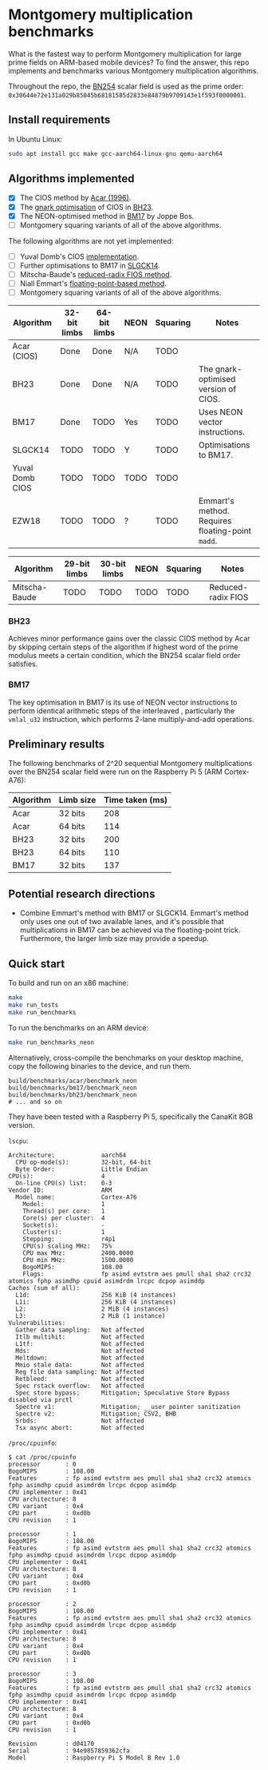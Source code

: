 # Montgomery multiplication benchmarks

What is the fastest way to perform Montgomery multiplication for large prime
fields on ARM-based mobile devices? To find the answer, this repo implements
and benchmarks various Montgomery multiplication algorithms.

Throughout the repo, the [BN254](https://hackmd.io/@jpw/bn254) scalar field is
used as the prime order:
`0x30644e72e131a029b85045b68181585d2833e84879b9709143e1f593f0000001`.

## Install requirements

In Ubuntu Linux:

```bash
sudo apt install gcc make gcc-aarch64-linux-gnu qemu-aarch64
```

## Algorithms implemented

- [x] The CIOS method by [Acar
  (1996)](https://www.microsoft.com/en-us/research/wp-content/uploads/1996/01/j37acmon.pdf).
- [x] The [gnark optimisation](https://hackmd.io/@gnark/modular_multiplication)
  of CIOS in
  [BH23](https://tches.iacr.org/index.php/TCHES/article/view/10972/10279).
- [x] The NEON-optimised method in [BM17](https://eprint.iacr.org/2017/1057.pdf) by Joppe Bos.
- [ ] Montgomery squaring variants of all of the above algorithms.

The following algorithms are not yet implemented:

- [ ] Yuval Domb's CIOS [implementation](https://github.com/ingonyama-zk/ingo_skyscraper/tree/main/src).
- [ ] Further optimisations to BM17 in [SLGCK14](https://eprint.iacr.org/2014/760.pdf).
- [ ] Mitscha-Baude's [reduced-radix FIOS method](https://github.com/mitschabaude/montgomery/blob/main/doc/zprize22.md#13-x-30-bit-multiplication).
- [ ] Niall Emmart's [floating-point-based method](https://ieeexplore.ieee.org/document/8464792/).
- [ ] Montgomery squaring variants of all of the above algorithms.

| Algorithm           | 32-bit limbs | 64-bit limbs | NEON | Squaring | Notes                                                 |
|-|-|-|-|-|-|
| Acar (CIOS)         | Done         | Done         | N/A  | TODO     |                                                       |
| BH23                | Done         | Done         | N/A  | TODO     | The gnark-optimised version of CIOS.                  |
| BM17                | Done         | TODO         | Yes  | TODO     | Uses NEON vector instructions.                        |
| SLGCK14             | TODO         | TODO         | Y    | TODO     | Optimisations to BM17.                                |
| Yuval Domb CIOS     | TODO         | TODO         | TODO | TODO     |                                                       |
| EZW18               | TODO         | TODO         | ?    | TODO     | Emmart's method. Requires floating-point `madd`.      |

| Algorithm           | 29-bit limbs | 30-bit limbs | NEON | Squaring | Notes                                                 |
|-|-|-|-|-|-|
| Mitscha-Baude       | TODO         | TODO         | TODO | TODO     | Reduced-radix FIOS                                    |

### BH23

Achieves minor performance gains over the classic CIOS method by Acar by
skipping certain steps of the algorithm if highest word of the prime modulus
meets a certain condition, which the BN254 scalar field order satisfies. 

### BM17

The key optimisation in BM17 is its use of NEON vector instructions to perform
identical arithmetic steps of the interleaved  , particularly the `vmlal_u32`
instruction, which performs 2-lane multiply-and-add operations.

## Preliminary results

The following benchmarks of 2^20 sequential Montgomery multiplications over the
BN254 scalar field were run on the Raspberry Pi 5 (ARM Cortex-A76):

| Algorithm | Limb size | Time taken (ms) |
|-----------|-----------|-----------------|
| Acar      | 32 bits   | 208             |
| Acar      | 64 bits   | 114             |
| BH23      | 32 bits   | 200             |
| BH23      | 64 bits   | 110             |
| BM17      | 32 bits   | 137             |

## Potential research directions

- Combine Emmart's method with BM17 or SLGCK14. Emmart's method only uses one
  out of two available lanes, and it's possible that multiplications in BM17
  can be achieved via the floating-point trick. Furthermore, the larger limb
  size may provide a speedup.

## Quick start

To build and run on an x86 machine:

```bash
make
make run_tests
make run_benchmarks
```

To run the benchmarks on an ARM device:

```bash
make run_benchmarks_neon
```

Alternatively, cross-compile the benchmarks on your desktop machine, copy the
following binaries to the device, and run them.

```
build/benchmarks/acar/benchmark_neon
build/benchmarks/bm17/benchmark_neon
build/benchmarks/bh23/benchmark_neon
# ... and so on
```

They have been tested with a Raspberry Pi 5, specifically the CanaKit 8GB version.

`lscpu`:

```
Architecture:             aarch64
  CPU op-mode(s):         32-bit, 64-bit
  Byte Order:             Little Endian
CPU(s):                   4
  On-line CPU(s) list:    0-3
Vendor ID:                ARM
  Model name:             Cortex-A76
    Model:                1
    Thread(s) per core:   1
    Core(s) per cluster:  4
    Socket(s):            -
    Cluster(s):           1
    Stepping:             r4p1
    CPU(s) scaling MHz:   75%
    CPU max MHz:          2400.0000
    CPU min MHz:          1500.0000
    BogoMIPS:             108.00
    Flags:                fp asimd evtstrm aes pmull sha1 sha2 crc32 atomics fphp asimdhp cpuid asimdrdm lrcpc dcpop asimddp
Caches (sum of all):      
  L1d:                    256 KiB (4 instances)
  L1i:                    256 KiB (4 instances)
  L2:                     2 MiB (4 instances)
  L3:                     2 MiB (1 instance)
Vulnerabilities:          
  Gather data sampling:   Not affected
  Itlb multihit:          Not affected
  L1tf:                   Not affected
  Mds:                    Not affected
  Meltdown:               Not affected
  Mmio stale data:        Not affected
  Reg file data sampling: Not affected
  Retbleed:               Not affected
  Spec rstack overflow:   Not affected
  Spec store bypass:      Mitigation; Speculative Store Bypass disabled via prctl
  Spectre v1:             Mitigation; __user pointer sanitization
  Spectre v2:             Mitigation; CSV2, BHB
  Srbds:                  Not affected
  Tsx async abort:        Not affected
```


`/proc/cpuinfo`:

```
$ cat /proc/cpuinfo 
processor       : 0
BogoMIPS        : 108.00
Features        : fp asimd evtstrm aes pmull sha1 sha2 crc32 atomics fphp asimdhp cpuid asimdrdm lrcpc dcpop asimddp
CPU implementer : 0x41
CPU architecture: 8
CPU variant     : 0x4
CPU part        : 0xd0b
CPU revision    : 1

processor       : 1
BogoMIPS        : 108.00
Features        : fp asimd evtstrm aes pmull sha1 sha2 crc32 atomics fphp asimdhp cpuid asimdrdm lrcpc dcpop asimddp
CPU implementer : 0x41
CPU architecture: 8
CPU variant     : 0x4
CPU part        : 0xd0b
CPU revision    : 1

processor       : 2
BogoMIPS        : 108.00
Features        : fp asimd evtstrm aes pmull sha1 sha2 crc32 atomics fphp asimdhp cpuid asimdrdm lrcpc dcpop asimddp
CPU implementer : 0x41
CPU architecture: 8
CPU variant     : 0x4
CPU part        : 0xd0b
CPU revision    : 1

processor       : 3
BogoMIPS        : 108.00
Features        : fp asimd evtstrm aes pmull sha1 sha2 crc32 atomics fphp asimdhp cpuid asimdrdm lrcpc dcpop asimddp
CPU implementer : 0x41
CPU architecture: 8
CPU variant     : 0x4
CPU part        : 0xd0b
CPU revision    : 1

Revision        : d04170
Serial          : 94e9857859362cfa
Model           : Raspberry Pi 5 Model B Rev 1.0
```
